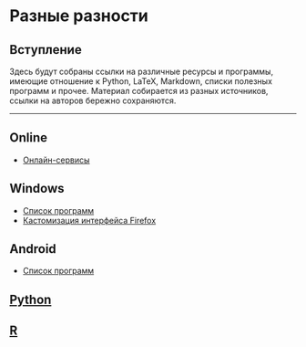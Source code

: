# Разные разности

## Вступление

Здесь будут собраны ссылки на различные ресурсы и программы, имеющие отношение к Python, LaTeX, Markdown, списки полезных программ и прочее. Материал собирается из разных источников, ссылки на авторов бережно сохраняются.

-------
## Online
 - [Онлайн-сервисы](web/webapps.md)

## Windows
 - [Список программ](windows/soft.md)
 - [Кастомизация интерфейса Firefox](customizing/firefox.md)

## Android
- [Список программ](android/soft.md)

## [Python](halp/python.md)
## [R](r/README.md)


